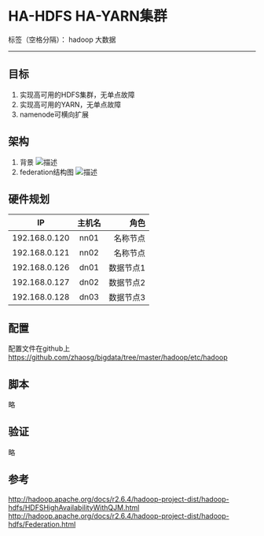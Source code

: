 # HA-HDFS HA-YARN集群

标签（空格分隔）： hadoop 大数据

---
## 目标

 1. 实现高可用的HDFS集群，无单点故障
 2. 实现高可用的YARN，无单点故障
 3. namenode可横向扩展

## 架构

 1. 背景
 ![描述][2]
 2. federation结构图
 ![描述][1]

## 硬件规划
|IP             |主机名         | 角色          |
| ------------- |:-------------:| -------------:|
|192.168.0.120  |nn01           |名称节点       |
|192.168.0.121  |nn02           |名称节点       |
|192.168.0.126  |dn01           |数据节点1      |
|192.168.0.127  |dn02           |数据节点2      |
|192.168.0.128  |dn03           |数据节点3      |

## 配置
配置文件在github上
https://github.com/zhaosg/bigdata/tree/master/hadoop/etc/hadoop

## 脚本
略

## 验证
略

## 参考
http://hadoop.apache.org/docs/r2.6.4/hadoop-project-dist/hadoop-hdfs/HDFSHighAvailabilityWithQJM.html
http://hadoop.apache.org/docs/r2.6.4/hadoop-project-dist/hadoop-hdfs/Federation.html

  [1]: http://hadoop.apache.org/docs/r2.6.4/hadoop-project-dist/hadoop-hdfs/images/federation.gif
  [2]: http://hadoop.apache.org/docs/r2.6.4/hadoop-project-dist/hadoop-hdfs/images/federation-background.gif